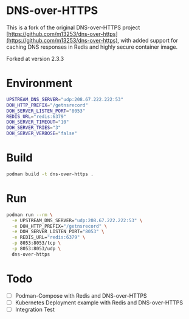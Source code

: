 # DNS-over-HTTPS

This is a fork of the original DNS-over-HTTPS project [https://github.com/m13253/dns-over-https](https://github.com/m13253/dns-over-https), with added support for caching DNS responses in Redis and highly secure container image.

Forked at version 2.3.3

# Environment

```bash
UPSTREAM_DNS_SERVER="udp:208.67.222.222:53"
DOH_HTTP_PREFIX="/getnsrecord"
DOH_SERVER_LISTEN_PORT="8053"
REDIS_URL="redis:6379"
DOH_SERVER_TIMEOUT="10"
DOH_SERVER_TRIES="3"
DOH_SERVER_VERBOSE="false"
```

# Build

```bash
podman build -t dns-over-https .
```

# Run

```bash
podman run --rm \
  -e UPSTREAM_DNS_SERVER="udp:208.67.222.222:53" \
  -e DOH_HTTP_PREFIX="/getnsrecord" \
  -e DOH_SERVER_LISTEN_PORT="8053" \
  -e REDIS_URL="redis:6379" \
  -p 8053:8053/tcp \
  -p 8053:8053/udp \
  dns-over-https
```

# Todo

- [ ] Podman-Compose with Redis and DNS-over-HTTPS
- [ ] Kubernetes Deployment example with Redis and DNS-over-HTTPS
- [ ] Integration Test
